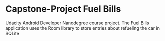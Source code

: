 # Capstone-Project Fuel Bills
Udacity Android Developer Nanodegree  course project.
The Fuel Bills application uses the Room library to store entries about refueling the car in SQLite
